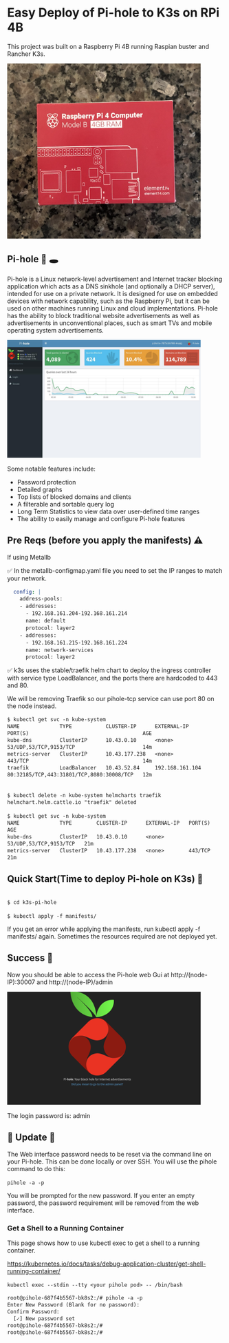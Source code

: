 #  Easy Deploy of Pi-hole to K3s on RPi 4B 



This project was built on a Raspberry Pi 4B running Raspian buster and Rancher K3s.

<img src="./docs/RPI4b.png" width="450"> 



## Pi-hole 🥧 🕳

Pi-hole is a Linux network-level advertisement and Internet tracker blocking application which acts as a DNS sinkhole (and optionally a DHCP server), 
intended for use on a private network. It is designed for use on embedded devices with network capability, such as the Raspberry Pi, 
but it can be used on other machines running Linux and cloud implementations.
Pi-hole has the ability to block traditional website advertisements as well as advertisements in unconventional places, 
such as smart TVs and mobile operating system advertisements.


<img src="./docs/screenshot.jpg" width="450">


Some notable features include:

* Password protection
* Detailed graphs 
* Top lists of blocked domains and clients
* A filterable and sortable query log
* Long Term Statistics to view data over user-defined time ranges
* The ability to easily manage and configure Pi-hole features



## Pre Reqs (before you apply the manifests) ⚠️
If using Metallb

✅  In the metallb-configmap.yaml file you need to set the IP ranges to match your network.

```yaml
  config: |
    address-pools:
    - addresses:
      - 192.168.161.204-192.168.161.214
      name: default
      protocol: layer2
    - addresses:
      - 192.168.161.215-192.168.161.224
      name: network-services
      protocol: layer2
```


✅  k3s uses the stable/traefik helm chart to deploy the ingress controller with service type LoadBalancer, and the ports there are hardcoded to 443 and 80.

We will be removing Traefik so our pihole-tcp service can use port 80 on the node instead.

```
$ kubectl get svc -n kube-system
NAME             TYPE           CLUSTER-IP      EXTERNAL-IP       PORT(S)                                     AGE
kube-dns         ClusterIP      10.43.0.10      <none>            53/UDP,53/TCP,9153/TCP                      14m
metrics-server   ClusterIP      10.43.177.238   <none>            443/TCP                                     14m
traefik          LoadBalancer   10.43.52.84     192.168.161.104   80:32185/TCP,443:31801/TCP,8080:30008/TCP   12m


$ kubectl delete -n kube-system helmcharts traefik
helmchart.helm.cattle.io "traefik" deleted

$ kubectl get svc -n kube-system
NAME             TYPE        CLUSTER-IP      EXTERNAL-IP   PORT(S)                  AGE
kube-dns         ClusterIP   10.43.0.10      <none>        53/UDP,53/TCP,9153/TCP   21m
metrics-server   ClusterIP   10.43.177.238   <none>        443/TCP                  21m
```



## Quick  Start(Time to deploy Pi-hole on K3s) 🚀


```

$ cd k3s-pi-hole

$ kubectl apply -f manifests/

```
If you get an error while applying the manifests, run kubectl apply -f manifests/ again. Sometimes the resources required are not deployed yet.


## Success 🎉

Now you should be able to access the Pi-hole web Gui at http://(node-IP):30007 and http://(node-IP)/admin

<img src="./docs/pi-hole-gui.png" width="450">


The login password is: admin

## 🚨 Update 🚨

The Web interface password needs to be reset via the command line on your Pi-hole. This can be done locally or over SSH. You will use the pihole command to do this:

`pihole -a -p`

You will be prompted for the new password. If you enter an empty password, the password requirement will be removed from the web interface.


### Get a Shell to a Running Container
This page shows how to use kubectl exec to get a shell to a running container.

https://kubernetes.io/docs/tasks/debug-application-cluster/get-shell-running-container/


`kubectl exec --stdin --tty <your pihole pod> -- /bin/bash`

```
root@pihole-687f4b5567-bk8s2:/# pihole -a -p
Enter New Password (Blank for no password): 
Confirm Password: 
  [✓] New password set
root@pihole-687f4b5567-bk8s2:/# 
root@pihole-687f4b5567-bk8s2:/# 
```








